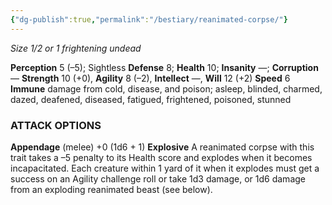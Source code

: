 ```yaml
---
{"dg-publish":true,"permalink":"/bestiary/reanimated-corpse/"}
---
```


*Size 1/2 or 1 frightening undead*

**Perception** 5 (–5); Sightless
**Defense** 8; **Health** 10; **Insanity** —; **Corruption** — 
**Strength** 10 (+0), **Agility** 8 (–2), **Intellect** —, **Will** 12 (+2)
**Speed** 6
**Immune** damage from cold, disease, and poison; asleep, blinded, charmed, dazed, deafened, diseased, fatigued, frightened, poisoned, stunned
### ATTACK OPTIONS
**Appendage** (melee) +0 (1d6 + 1)
**Explosive** A reanimated corpse with this trait takes a –5 penalty to its Health score and explodes when it becomes incapacitated. Each creature within 1 yard of it when it explodes must get a success on an Agility challenge roll or take 1d3 damage, or 1d6 damage from an exploding reanimated beast (see below).